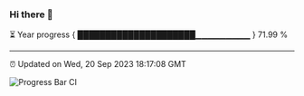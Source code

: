 ### Hi there 👋

⏳ Year progress { █████████████████████▁▁▁▁▁▁▁▁▁ } 71.99 %

---

⏰ Updated on Wed, 20 Sep 2023 18:17:08 GMT

![Progress Bar CI](https://github.com/liununu/liununu/workflows/Progress%20Bar%20CI/badge.svg)
